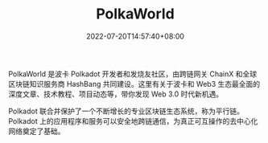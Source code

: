 ﻿---
weight: 
title: "PolkaWorld"
description: "PolkaWorld 是波卡 Polkadot 开发者和发烧友社区，由跨链网关 ChainX 和全球区块链知识服务商 HashBang 共同建设"
date: 2022-07-20T14:57:40+08:00
lastmod: 2022-07-20T14:57:40+08:00
draft: false
authors: ["Simon"]
featuredImage: "polkaworld.jpg"
link: "https://polkadot.network/"
tags: ["元宇宙社区","PolkaWorld"]
categories: ["navigation"]
navigation: ["元宇宙社区"]
lightgallery: true
toc: true
pinned: false
recommend: false
recommend1: false
---
PolkaWorld 是波卡 Polkadot 开发者和发烧友社区，由跨链网关 ChainX 和全球区块链知识服务商 HashBang 共同建设。这里有关于波卡和 Web3 生态最全面的深度文章、技术教程、项目动态等，带你发现 Web 3.0 时代新机遇。

Polkadot 联合并保护了一个不断增长的专业区块链生态系统，称为平行链。Polkadot 上的应用程序和服务可以安全地跨链通信，为真正可互操作的去中心化网络奠定了基础。